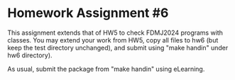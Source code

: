 # Homework Assignment #6

This assignment extends that of HW5 to check FDMJ2024 programs with classes. You may extend your work from HW5, copy all files to hw6 (but keep the test directory unchanged), and submit using "make handin" under hw6 directory).

As usual, submit the package from "make handin" using eLearning.
